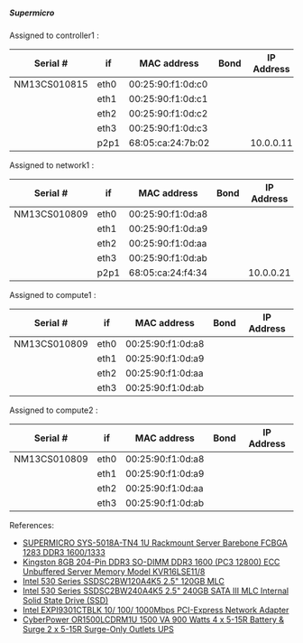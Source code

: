
##### Supermicro 

Assigned to controller1 :

| Serial #     | if   | MAC address       | Bond  | IP Address  |
|--------------|------|-------------------|-------|-------------|
| NM13CS010815 | eth0 | 00:25:90:f1:0d:c0 |
|              | eth1 | 00:25:90:f1:0d:c1 |
|              | eth2 | 00:25:90:f1:0d:c2 |
|              | eth3 | 00:25:90:f1:0d:c3 |
|              | p2p1 | 68:05:ca:24:7b:02 |       | 10.0.0.11   |

Assigned to network1 :

| Serial #     | if   | MAC address       | Bond  | IP Address  |
|--------------|------|-------------------|-------|-------------|
| NM13CS010809 | eth0 | 00:25:90:f1:0d:a8 |
|              | eth1 | 00:25:90:f1:0d:a9 |
|              | eth2 | 00:25:90:f1:0d:aa |
|              | eth3 | 00:25:90:f1:0d:ab |
|              | p2p1 | 68:05:ca:24:f4:34 |       | 10.0.0.21   |

Assigned to compute1 :

| Serial #     | if   | MAC address       | Bond  | IP Address  |
|--------------|------|-------------------|-------|-------------|
| NM13CS010809 | eth0 | 00:25:90:f1:0d:a8 |
|              | eth1 | 00:25:90:f1:0d:a9 |
|              | eth2 | 00:25:90:f1:0d:aa |
|              | eth3 | 00:25:90:f1:0d:ab |

Assigned to compute2 :

| Serial #     | if   | MAC address       | Bond  | IP Address  |
|--------------|------|-------------------|-------|-------------|
| NM13CS010809 | eth0 | 00:25:90:f1:0d:a8 |
|              | eth1 | 00:25:90:f1:0d:a9 |
|              | eth2 | 00:25:90:f1:0d:aa |
|              | eth3 | 00:25:90:f1:0d:ab |

References:

- [SUPERMICRO SYS-5018A-TN4 1U Rackmount Server Barebone FCBGA 1283 DDR3 1600/1333][1]
- [Kingston 8GB 204-Pin DDR3 SO-DIMM DDR3 1600 (PC3 12800) ECC Unbuffered Server Memory Model KVR16LSE11/8][2]
- [Intel 530 Series SSDSC2BW120A4K5 2.5" 120GB MLC][3]
- [Intel 530 Series SSDSC2BW240A4K5 2.5" 240GB SATA III MLC Internal Solid State Drive (SSD)][4]
- [Intel EXPI9301CTBLK 10/ 100/ 1000Mbps PCI-Express Network Adapter][6]
- [CyberPower OR1500LCDRM1U 1500 VA 900 Watts 4 x 5-15R Battery & Surge 2 x 5-15R Surge-Only Outlets UPS][7]

[1]: http://www.newegg.com/Product/Product.aspx?Item=N82E16816101836
[2]: http://www.newegg.com/Product/Product.aspx?Item=N82E16820239702
[3]: http://www.newegg.com/Product/Product.aspx?Item=20-167-177
[4]: http://www.newegg.com/Product/Product.aspx?Item=20-167-177
[6]: http://www.newegg.com/Product/Product.aspx?Item=N82E16833106033
[7]: http://www.newegg.com/Product/Product.aspx?Item=N82E16842102095
